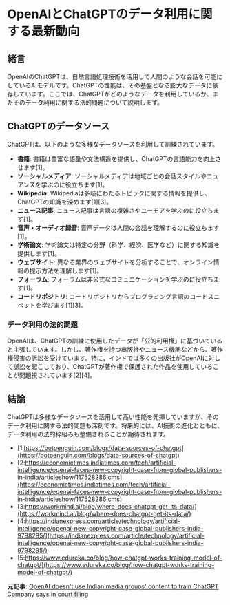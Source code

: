 # OpenAIとChatGPTのデータ利用に関する最新動向

## 緒言

OpenAIのChatGPTは、自然言語処理技術を活用して人間のような会話を可能にしているAIモデルです。ChatGPTの性能は、その基盤となる膨大なデータに依存しています。ここでは、ChatGPTがどのようなデータを利用しているか、またそのデータ利用に関する法的問題について説明します。

## ChatGPTのデータソース

ChatGPTは、以下のような多様なデータソースを利用して訓練されています。

- **書籍**: 書籍は豊富な語彙や文法構造を提供し、ChatGPTの言語能力を向上させます[1]。
- **ソーシャルメディア**: ソーシャルメディアは地域ごとの会話スタイルやニュアンスを学ぶのに役立ちます[1]。
- **Wikipedia**: Wikipediaは多岐にわたるトピックに関する情報を提供し、ChatGPTの知識を深めます[1][3]。
- **ニュース記事**: ニュース記事は言語の複雑さやユーモアを学ぶのに役立ちます[1]。
- **音声・オーディオ録音**: 音声データは人間の会話を理解するのに役立ちます[1]。
- **学術論文**: 学術論文は特定の分野（科学、経済、医学など）に関する知識を提供します[1]。
- **ウェブサイト**: 異なる業界のウェブサイトを分析することで、オンライン情報の提示方法を理解します[1]。
- **フォーラム**: フォーラムは非公式なコミュニケーションを学ぶのに役立ちます[1]。
- **コードリポジトリ**: コードリポジトリからプログラミング言語のコードスニペットを学びます[1][3]。

### データ利用の法的問題

OpenAIは、ChatGPTの訓練に使用したデータが「公的利用権」に基づいていると主張しています。しかし、著作権を持つ出版社やニュース機関などから、著作権侵害の訴訟を受けています。特に、インドでは多くの出版社がOpenAIに対して訴訟を起こしており、ChatGPTが著作権で保護された作品を使用していることが問題視されています[2][4]。

## 結論

ChatGPTは多様なデータソースを活用して高い性能を発揮していますが、そのデータ利用に関する法的問題も深刻です。将来的には、AI技術の進化とともに、データ利用の法的枠組みも整備されることが期待されます。

- [1:https://botpenguin.com/blogs/data-sources-of-chatgpt](https://botpenguin.com/blogs/data-sources-of-chatgpt)
- [2:https://economictimes.indiatimes.com/tech/artificial-intelligence/openai-faces-new-copyright-case-from-global-publishers-in-india/articleshow/117528286.cms](https://economictimes.indiatimes.com/tech/artificial-intelligence/openai-faces-new-copyright-case-from-global-publishers-in-india/articleshow/117528286.cms)
- [3:https://workmind.ai/blog/where-does-chatgpt-get-its-data/](https://workmind.ai/blog/where-does-chatgpt-get-its-data/)
- [4:https://indianexpress.com/article/technology/artificial-intelligence/openai-new-copyright-case-global-publishers-india-9798295/](https://indianexpress.com/article/technology/artificial-intelligence/openai-new-copyright-case-global-publishers-india-9798295/)
- [5:https://www.edureka.co/blog/how-chatgpt-works-training-model-of-chatgpt/](https://www.edureka.co/blog/how-chatgpt-works-training-model-of-chatgpt/)


**元記事:** [OpenAI doesn't use Indian media groups' content to train ChatGPT Company says in court filing](https://www.deccanherald.com/business/companies/openai-doesnt-use-indian-media-groups-content-to-train-chatgpt-company-says-in-court-filing-3402368)